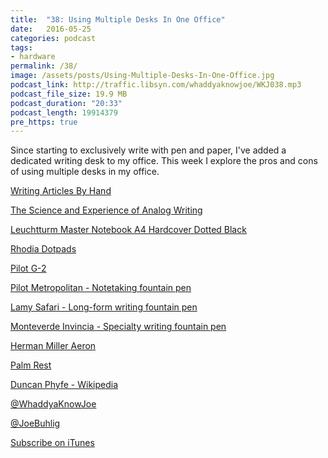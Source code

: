 ```yaml
---
title:  "38: Using Multiple Desks In One Office"
date:   2016-05-25
categories: podcast
tags:
- hardware
permalink: /38/
image: /assets/posts/Using-Multiple-Desks-In-One-Office.jpg
podcast_link: http://traffic.libsyn.com/whaddyaknowjoe/WKJ038.mp3
podcast_file_size: 19.9 MB
podcast_duration: "20:33"
podcast_length: 19914379
pre_https: true
---
```

Since starting to exclusively write with pen and paper, I've added a dedicated writing desk to my office. This week I explore the pros and cons of using multiple desks in my office.
<!--more-->

[Writing Articles By Hand](http://joebuhlig.com/writing-articles-by-hand/)

[The Science and Experience of Analog Writing](http://joebuhlig.com/the-science-and-experience-of-analog-writing/)

[Leuchtturm Master Notebook A4 Hardcover Dotted Black](http://www.amazon.com/Leuchtturm-Master-Notebook-Hardcover-Dotted/dp/B003ENUIKC?tag=joebuhlig-20)

[Rhodia Dotpads](http://www.amazon.com/Rhodia-No-16-Sheet-Black-16559/dp/B003UCL77U/ref=sr_1_2?tag=joebuhlig-20)

[Pilot G-2](http://www.amazon.com/Pilot-Retractable-Premium-Roller-31256/dp/B001E6D3W6/ref=sr_1_1?tag=joebuhlig-20)

[Pilot Metropolitan - Notetaking fountain pen](http://www.amazon.com/Pilot-Metropolitan-Collection-Fountain-91101/dp/B009M3PJFM/ref=sr_1_4?tag=joebuhlig-20)

[Lamy Safari - Long-form writing fountain pen](http://www.amazon.com/Lamy-Safari-Fountain-Pen-Charcoal/dp/B0002T401Y/ref=sr_1_1?tag=joebuhlig-20)

[Monteverde Invincia - Specialty writing fountain pen](http://www.amazon.com/Monteverde-Invincia-Chrome-Fountain-MV40065F/dp/B00691RCUK/ref=sr_1_4?tag=joebuhlig-20)

[Herman Miller Aeron](http://www.hermanmiller.com/products/seating/performance-work-chairs/aeron-chairs.html)

[Palm Rest](http://www.amazon.com/HandStands-55510-Add--Wrist-Cushion/dp/B001CWI0XY/ref=sr_1_20?tag=joebuhlig-20)

[Duncan Phyfe - Wikipedia](https://en.wikipedia.org/wiki/Duncan_Phyfe)

[@WhaddyaKnowJoe](https://twitter.com/whaddyaknowjoe)

[@JoeBuhlig](https://twitter.com/JoeBuhlig)

[Subscribe on iTunes](https://itunes.apple.com/us/podcast/whaddya-know-joe/id1035426948)